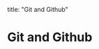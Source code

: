 <frontmatter>
title: "Git and Github"
</frontmatter>

<link rel="stylesheet" href="{{baseUrl}}/css/textbook.css">

<div class="website-content" id="all">

# Git and Github

<div id="main">

<include src="init/embed.md" boilerplate  />
<include src="commit/embed.md" boilerplate  />
<include src="ignore/embed.md" boilerplate  />
<include src="tag/embed.md" boilerplate  />
<include src="checkout/embed.md" boilerplate  />
<include src="stash/embed.md" boilerplate  />
<include src="clone/embed.md" boilerplate  />
<include src="pull/embed.md" boilerplate  />
<include src="push/embed.md" boilerplate  />
<include src="branch/embed.md" boilerplate  />
<include src="mergeConflicts/embed.md" boilerplate  />
<include src="createPRs/embed.md" boilerplate  />
<include src="managePRs/embed.md" boilerplate  />
<include src="forkingWorkflow/embed.md" boilerplate  />

</div>

</div>
